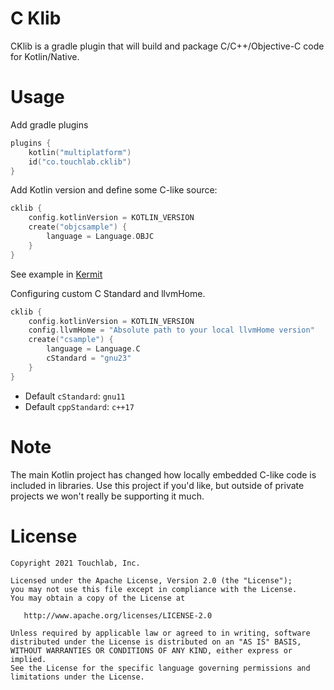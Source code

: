 # C Klib

CKlib is a gradle plugin that will build and package C/C++/Objective-C code for Kotlin/Native.

# Usage

Add gradle plugins

```kotlin
plugins {
    kotlin("multiplatform")
    id("co.touchlab.cklib")
}
```

Add Kotlin version and define some C-like source:

```kotlin
cklib {
    config.kotlinVersion = KOTLIN_VERSION
    create("objcsample") {
        language = Language.OBJC
    }
}
```

See example in [Kermit](https://github.com/touchlab/Kermit/blob/main/kermit-crashlytics-test/build.gradle.kts#L69)

Configuring custom C Standard and llvmHome.
```kotlin
cklib {
    config.kotlinVersion = KOTLIN_VERSION
    config.llvmHome = "Absolute path to your local llvmHome version"
    create("csample") {
        language = Language.C
        cStandard = "gnu23"
    }
}
```

- Default `cStandard`: `gnu11`
- Default `cppStandard`: `c++17`

# Note

The main Kotlin project has changed how locally embedded C-like code is included in libraries. Use 
this project if you'd like, but outside of private projects we won't really be supporting it much.

License
=======

    Copyright 2021 Touchlab, Inc.
    
    Licensed under the Apache License, Version 2.0 (the "License");
    you may not use this file except in compliance with the License.
    You may obtain a copy of the License at
    
       http://www.apache.org/licenses/LICENSE-2.0
    
    Unless required by applicable law or agreed to in writing, software
    distributed under the License is distributed on an "AS IS" BASIS,
    WITHOUT WARRANTIES OR CONDITIONS OF ANY KIND, either express or implied.
    See the License for the specific language governing permissions and
    limitations under the License.